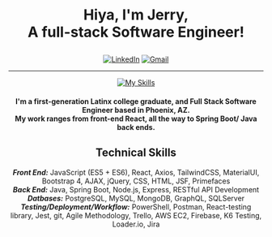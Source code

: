 # <div align="center"><p> Hiya, I'm Jerry, <br>A full-stack Software Engineer! </p></div>
 <div align="center">


[![LinkedIn](https://img.shields.io/badge/JerryTapia-%230077B5.svg?style=for-the-badge&logo=linkedin&logoColor=white)](https://www.linkedin.com/in/jerrytapia) [![Gmail](https://img.shields.io/badge/jerryxtapia@gmail.com-D14836?style=for-the-badge&logo=gmail&logoColor=white)](mailto:jerryxtapia@gmail.com)


---

<div align="center"> 

[//]: # (![Postgres]&#40;https://img.shields.io/badge/postgres-%23316192.svg?style=for-the-badge&logo=postgresql&logoColor=white&#41; ![MongoDB]&#40;https://img.shields.io/badge/MongoDB-%234ea94b.svg?style=for-the-badge&logo=mongodb&logoColor=white&#41;  ![Express.js]&#40;https://img.shields.io/badge/express.js-%23404d59.svg?style=for-the-badge&logo=express&logoColor=%2361DAFB&#41; ![React]&#40;https://img.shields.io/badge/react-%2320232a.svg?style=for-the-badge&logo=react&logoColor=%2361DAFB&#41; ![NodeJS]&#40;https://img.shields.io/badge/node.js-6DA55F?style=for-the-badge&logo=node.js&logoColor=white&#41; ![TypeScript]&#40;https://img.shields.io/badge/typescript-%23007ACC.svg?style=for-the-badge&logo=typescript&logoColor=white&#41;)
[![My Skills](https://skillicons.dev/icons?i=java,spring,javascript,react,nodejs,express,powershell,postgres,mysql,mongodb,&theme=dark)](https://skillicons.dev)








[//]: # ([![Jerry's GitHub stats]&#40;https://github-readme-stats.vercel.app/api?username=jerrytapia&hide=stars&count_private=true&show_icons=true&theme=dark&#41;]&#40;https://github.com/anuraghazra/github-readme-stats&#41;)

[//]: # (commenting out until I can figure out how to add my private Java repos into the stats lol)
[//]: # (|[![Jerry's GitHub stats]&#40;https://github-readme-stats.vercel.app/api?username=jerrytapia&hide=stars&count_private=true&show_icons=true&theme=dark&#41;]&#40;https://github.com/anuraghazra/github-readme-stats&#41;| [![Jerry's Most Used Languages]&#40;https://github-readme-stats.vercel.app/api/top-langs/?username=jerrytapia&langs_count=6&layout=compact&theme=buefy&hide_border=true&#41;]&#40;https://github.com/anuraghazra/github-readme-stats&#41; |)
[//]: # (|---|---------------------------------------------------------------------------------------------------------------------------------------------------------------------------------------------------------------------------|)
####  I'm a first-generation Latinx college graduate, and Full Stack Software Engineer based in Phoenix, AZ. <br> My work ranges from front-end React, all the way to Spring Boot/ Java back ends.

</div>




[//]: # (## Contact Info)

</div> 


<div align="center">

## Technical Skills
**_Front End:_** JavaScript (ES5 + ES6), React, Axios, TailwindCSS, MaterialUI, Bootstrap 4, AJAX, jQuery, CSS, HTML, JSF, Primefaces  
**_Back End:_** Java, Spring Boot, Node.js, Express, RESTful API Development  
**_Datbases:_** PostgreSQL, MySQL, MongoDB, GraphQL, SQLServer  
**_Testing/Deployment/Workflow:_** PowerShell, Postman, React-testing library, Jest, git, Agile Methodology, Trello, AWS EC2, Firebase, K6 Testing, Loader.io, Jira  
</div>


